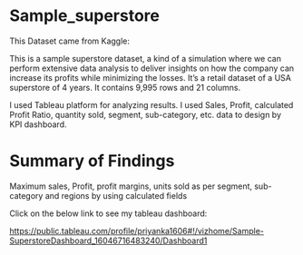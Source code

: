 # Sample_superstore
This Dataset came from Kaggle:

This is a sample superstore dataset, a kind of a simulation where we can perform extensive data analysis to deliver insights on how the company can increase its profits while minimizing the losses. It’s a retail dataset of a USA superstore of 4 years. It contains 9,995 rows and 21 columns.

I used Tableau platform for analyzing results. I used Sales, Profit, calculated Profit Ratio, quantity sold, segment, sub-category, etc. data to design by KPI dashboard.


# Summary of Findings

Maximum sales, Profit, profit margins, units sold as per segment, sub-category and regions by using calculated fields

Click on the below link to see my tableau dashboard:

https://public.tableau.com/profile/priyanka1606#!/vizhome/Sample-SuperstoreDashboard_16046716483240/Dashboard1
